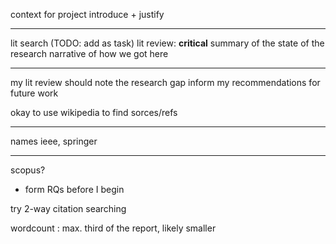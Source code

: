 
context for project
introduce + justify

-----

lit search (TODO: add as task)
lit review: **critical** summary of the state of the research
narrative of how we got here

----

my lit review should note the research gap
inform my recommendations for future work

okay to use wikipedia to find sorces/refs

-----

names ieee, springer 

----

scopus?

- form RQs before I begin

try 2-way citation searching

wordcount : max. third of the report, likely smaller